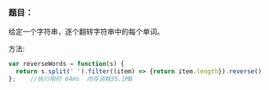 ### 题目：

给定一个字符串，逐个翻转字符串中的每个单词。

 

方法:

```js
var reverseWords = function(s) {
  return s.split(' ').filter((item) => {return item.length}).reverse().join(' ')
};    //执行用时 64ms  内存消耗35.1MB 
```

